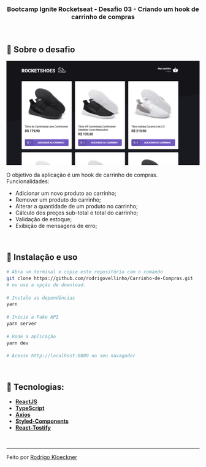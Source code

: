 <h3 align="center">
  Bootcamp Ignite Rocketseat - Desafio 03 - Criando um hook de carrinho de compras
</h3>

<br>

## :rocket: Sobre o desafio

<p align="center">
  <img src="https://github.com/rodrigovellinho/Carrinho-de-Compras/blob/master/src/github/CarrinhoDeCompras.PNG" alt="CarrinhoDeCompras">
</p>

O objetivo da aplicação é um hook de carrinho de compras. Funcionalidades:

- Adicionar um novo produto ao carrinho;
- Remover um produto do carrinho;
- Alterar a quantidade de um produto no carrinho;
- Cálculo dos preços sub-total e total do carrinho;
- Validação de estoque;
- Exibição de mensagens de erro;

<br>

## :wrench: Instalação e uso

```bash
# Abra um terminal e copie este repositório com o comando
git clone https://github.com/rodrigovellinho/Carrinho-de-Compras.git
# ou use a opção de download.

# Instale as dependências
yarn

# Inicie a Fake API
yarn server

# Rode a aplicação
yarn dev

# Acesse http://localhost:8080 no seu navagador
```

<br>

## 🔨 Tecnologias:

- **[ReactJS](https://reactjs.org/)**
- **[TypeScript](https://www.typescriptlang.org/)**
- **[Axios](https://github.com/axios/axios)**
- **[Styled-Components](https://styled-components.com/)**
- **[React-Tostify](https://www.npmjs.com/package/react-toastify/)**

<br>

---

Feito por [Rodrigo Kloeckner](https://github.com/rodrigovellinho)

